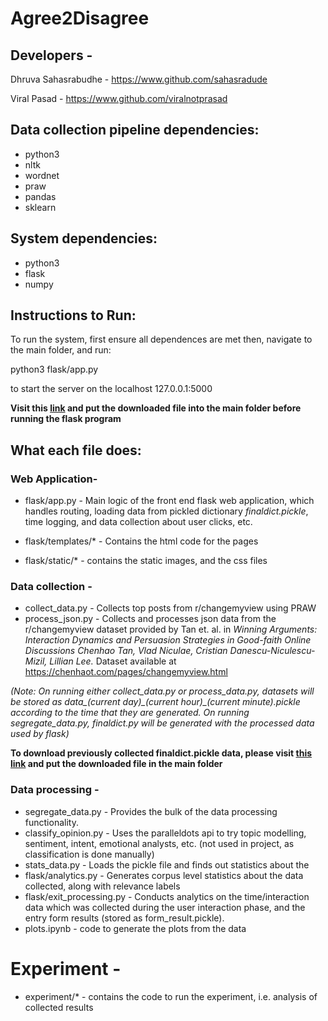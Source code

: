 # Agree2Disagree

## Developers - 
Dhruva Sahasrabudhe - https://www.github.com/sahasradude

Viral Pasad - https://www.github.com/viralnotprasad

## Data collection pipeline dependencies:

* python3
* nltk
* wordnet
* praw
* pandas
* sklearn

## System dependencies:

* python3
* flask
* numpy


## Instructions to Run:
To run the system, first ensure all dependences are met
then, navigate to the main folder, and run: 

python3 flask/app.py

to start the server on the localhost
127.0.0.1:5000

**Visit this [link](https://drive.google.com/open?id=1l1uL9mV259yjn6gzajkcWxM2pCAa7K3R) and put the downloaded file into the main folder before running the flask program**
## What each file does:

### Web Application-
* flask/app.py - Main logic of the front end flask web application,
which handles routing, loading data from pickled dictionary *finaldict.pickle*, time logging, 
and data collection about user clicks, etc.
* flask/templates/* - Contains the html code for the pages

* flask/static/* - contains the static images, and the css files

### Data collection - 
* collect_data.py - Collects top posts from r/changemyview using PRAW 
* process_json.py - Collects and processes json data from the r/changemyview dataset provided by Tan et. al.
in *Winning Arguments: Interaction Dynamics and Persuasion Strategies in Good-faith Online Discussions
Chenhao Tan, Vlad Niculae, Cristian Danescu-Niculescu-Mizil, Lillian Lee.*
Dataset available at https://chenhaot.com/pages/changemyview.html

*(Note: On running either collect_data.py or process_data.py, datasets will be stored as data\_(current day)\_(current hour)\_(current minute).pickle according to the time that they are generated. On running segregate_data.py, finaldict.py will be generated with the processed data used by flask)*

**To download previously collected finaldict.pickle data, please visit [this link](https://drive.google.com/open?id=1l1uL9mV259yjn6gzajkcWxM2pCAa7K3R) and put the downloaded file in the main folder**

### Data processing - 
* segregate_data.py - Provides the bulk of the data processing functionality. 
* classify_opinion.py - Uses the paralleldots api to try topic modelling, sentiment, intent, emotional
analysts, etc. (not used in project, as classification is done manually)
* stats_data.py - Loads the pickle file and finds out statistics about the 
* flask/analytics.py - Generates corpus level statistics about the data collected, along with relevance labels
* flask/exit_processing.py - Conducts analytics on the time/interaction data which was collected
during the user interaction phase, and the entry form results (stored as form_result.pickle).
* plots.ipynb - code to generate the plots from the data

# Experiment - 

* experiment/* - contains the code to run the experiment, i.e. analysis of collected results
